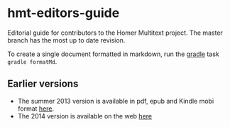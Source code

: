 # hmt-editors-guide


Editorial guide for contributors to the Homer Multitext project.  The master branch has the most up to date revision.

To create a single document formatted in markdown, run the [gradle](https://gradle.org/) task `gradle formatMd`. 

## Earlier versions

- The summer 2013 version is available in pdf, epub and Kindle mobi format [here][1].
- The 2014 version is available on the web [here](http://homermultitext.github.io/hmt-editors-guide/editorial-policies/)


[1]: http://shot.holycross.edu/chssummer2013/housestyle
